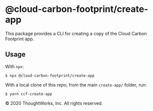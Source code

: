 # @cloud-carbon-footprint/create-app

This package provides a CLI for creating a copy of the Cloud Carbon Footprint app.

## Usage

With `npx`:

```
$ npx @cloud-carbon-footprint/create-app
```

With a local clone of this repo, from the main `create-app/` folder, run:

```
$ yarn ccf-create-app
```

© 2020 ThoughtWorks, Inc. All rights reserved.
